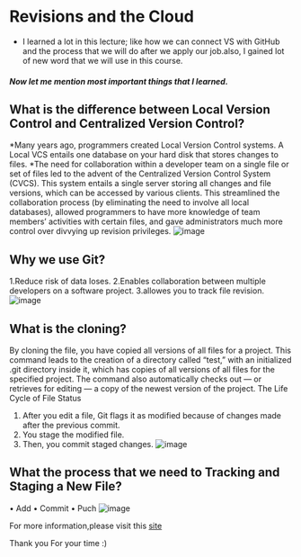 # Revisions and the Cloud
* I learned a lot in this lecture; like how we can connect VS with GitHub and the process that we will do after we apply our job.also, I gained lot of new word that we will use in this course.

##### Now let me mention most important things that I learned.

## What is the difference between Local Version Control and Centralized Version Control?

*Many years ago, programmers created Local Version Control systems. A Local VCS entails one database on your hard disk that stores changes to files.
*The need for collaboration within a developer team on a single file or set of files led to the advent of the Centralized Version Control System (CVCS). This system entails a single server storing all changes and file versions, which can be accessed by various clients. This streamlined the collaboration process (by eliminating the need to involve all local databases), allowed programmers to have more knowledge of team members’ activities with certain files, and gave administrators much more control over divvying up revision privileges.
![image](https://miro.medium.com/max/1698/1*GgaGcwh5L246YcU5NVDA5A.png)


## Why we use Git?
1.Reduce risk of data loses.
2.Enables collaboration between multiple developers on a software project.
3.allowes you to track file revision.
![image](https://coinerblog.com/wp-content/uploads/2018/11/Top-5-Free-Courses-to-Learn-Git-and-Github%E2%80%8A%E2%80%94%E2%80%8ABest-of-Lot.png)


## What is the cloning?

By cloning the file, you have copied all versions of all files for a project. This command leads to the creation of a directory called “test,” with an initialized .git directory inside it, which has copies of all versions of all files for the specified project. The command also automatically checks out — or retrieves for editing — a copy of the newest version of the project.
The Life Cycle of File Status
1.	After you edit a file, Git flags it as modified because of changes made after the previous commit.
2.	You stage the modified file.
3.	Then, you commit staged changes.
![image](https://help.github.com/assets/images/help/repository/https-url-clone.png)


## What the process that we need to Tracking and Staging a New File?
•	Add
•	Commit
•	Puch
![image](https://www.cs.swarthmore.edu/~newhall/unixhelp/git.jpg)

 For more information,please visit this [site](https://blog.udemy.com/git-tutorial-a-comprehensive-guide/)
 
 Thank you For your time :)
